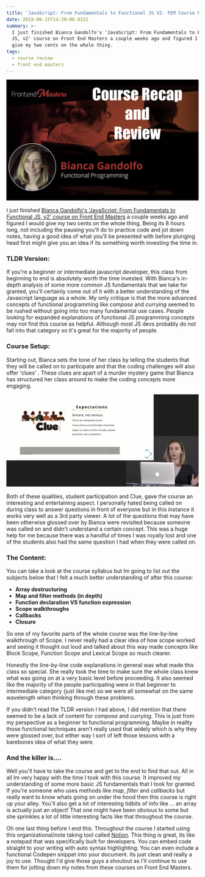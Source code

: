 ```yaml
---
title: 'JavaScript: From Fundamentals to Functional JS V2- FEM Course Review'
date: 2019-06-15T14:39:08.032Z
summary: >-
  I just finished Bianca Gandolfo's 'JavaScript: From Fundamentals to Functional
  JS, v2' course on Front End Masters a couple weeks ago and figured I would
  give my two cents on the whole thing.
tags:
  - course review
  - front end masters
---
```

![cover_photo](/static/img/1_cover.png "cover photo")

<p>I just finished <a href="https://frontendmasters.com/courses/js-fundamentals-functional-v2/">Bianca Gandolfo's 'JavaScript: From Fundamentals to Functional JS, v2' course on Front End Masters</a> a couple weeks ago and figured I would give my two cents on the whole thing. Being its 8 hours long, not including the pausing you'll do to practice code and jot down notes, having a good idea of what you'll be presented with before plunging head first might give you an idea if its something worth investing the time in. </p>

<h3>TLDR Version: </h3>

<p>If you're a beginner or intermediate javascript developer, this class from beginning to end is absolutely worth the time invested. With Bianca's in-depth analysis of some more common JS fundamentals that we take for granted, you'll certainly come out of it with a better understanding of the Javascript language as a whole.  My only critique is that the more advanced concepts of functional programming like <em>compose</em> and <em>currying</em> seemed to be rushed without going into too many fundamental use cases. People looking for expanded explanations of functional JS programming concepts may not find this course as helpful. Although most JS devs probably do not fall into that category so it's great for the majority of people. </p>

<h3>Course Setup:</h3>

<p>Starting out, Bianca sets the tone of her class by telling the students that they will be called on to participate and that the coding challenges will also offer 'clues' . These clues are apart of a murder mystery game that Bianca has structured her class around to make the coding concepts more engaging.</p>

![teacher_at_podium](/static/img/2_podium.png "Bianca teaching")

<p>Both of these qualities, student participation and Clue, gave the course an interesting and entertaining aspect. I personally hated being called on during class to answer questions in front of everyone but in this instance it works very well as a 3rd party viewer. A lot of the questions that may have been otherwise glossed over by Bianca were revisited because someone was called on and didn't understand a certain concept. This was a huge help for me because there was a handful of times I was royally lost and one of the students also had the same question I had when they were called on. </p>

<h3>The Content:</h3>

<p>You can take a look at the course syllabus but Im going to list out the subjects below that I felt a much better understanding of after this course:</p>

<ul><li><strong>Array destructuring</strong></li><li><strong>Map and filter methods (in depth)</strong></li><li><strong>Function declaration VS function expression</strong></li><li><strong>Scope walkthroughs</strong></li><li><strong>Callbacks</strong></li><li><strong>Closure</strong></li></ul>

<p>So one of my favorite parts of the whole course was the line-by-line walkthrough of Scope. I never really had a clear idea of how scope worked and seeing it thought out loud and talked about this way made concepts like  Block Scope, Function Scope and Lexical Scope so much clearer. </p>

<p>Honestly the line-by-line code explanations in general was what made this class so special. She really took the time to make sure the whole class knew  what was going on at a very basic level before proceeding. It also seemed like the majority of the people participating were in that beginner to intermediate category (just like me) so we were all somewhat on the same wavelength when thinking through these problems. </p>

<p>If you didn't read the TLDR version I had above, I did mention that there seemed to be a lack of content for <em>compose</em> and <em>currying</em>. This is just from my perspective as a beginner to functional programming. Maybe in reality those functional techniques aren't really used that widely which is why they were glossed over, but either way I sort of left those lessons with a barebones idea of what they were. </p>



<h3>And the killer is....</h3>



<p>Well you'll have to take the course and get to the end to find that out. All in all Im very happy with the time I took with this course. It improved my understanding of some more basic JS fundamentals that I took for granted. If you're someone who uses methods like <em>map, filter </em>and <em>callbacks</em> but really want to know whats going on under the hood then this course is right up your alley. You'll also get a lot of interesting tidbits of info like ... an array is actually just an object! That one might have been obvious to some but she sprinkles a lot of little interesting facts like that throughout the course. </p>



<p>Oh one last thing before I end this. Throughout the course I started using this organizational/note taking tool called <a href="https://www.notion.so/">Notion</a>. This thing is great, its like a notepad that was specifically built for developers. You can embed code straight to your writing with auto syntax highlighting. You can even include a functional Codepen snippet into your document. Its just clean and really a joy to use. Thought I'd give those guys a shoutout as I'll continue to use them for jotting down my notes from these courses on Front End Masters. </p>
